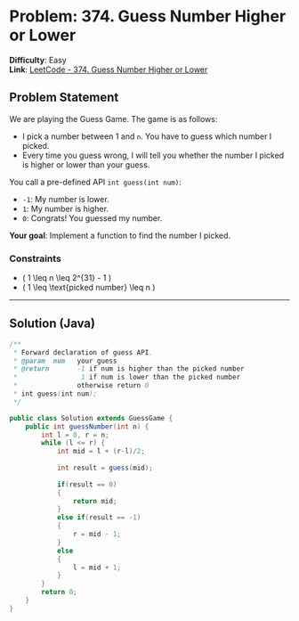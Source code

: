 # Problem: 374. Guess Number Higher or Lower

**Difficulty**: Easy  
**Link**: [LeetCode - 374. Guess Number Higher or Lower](https://leetcode.com/problems/guess-number-higher-or-lower/)

## Problem Statement
We are playing the Guess Game. The game is as follows:

- I pick a number between 1 and `n`. You have to guess which number I picked.
- Every time you guess wrong, I will tell you whether the number I picked is higher or lower than your guess.

You call a pre-defined API `int guess(int num)`:
- `-1`: My number is lower.
- `1`: My number is higher.
- `0`: Congrats! You guessed my number.

**Your goal**: Implement a function to find the number I picked.

### Constraints
- \( 1 \leq n \leq 2^{31} - 1 \)
- \( 1 \leq \text{picked number} \leq n \)

---

## Solution (Java)
```java
/** 
 * Forward declaration of guess API.
 * @param  num   your guess
 * @return 	     -1 if num is higher than the picked number
 *			      1 if num is lower than the picked number
 *               otherwise return 0
 * int guess(int num);
 */

public class Solution extends GuessGame {
    public int guessNumber(int n) {
        int l = 0, r = n;
        while (l <= r) {
            int mid = l + (r-l)/2;
            
            int result = guess(mid); 
            
            if(result == 0) 
            {
                return mid; 
            }
            else if(result == -1) 
            {
                r = mid - 1; 
            }
            else 
            {
                l = mid + 1;
            }
        }
        return 0;
    }
}
